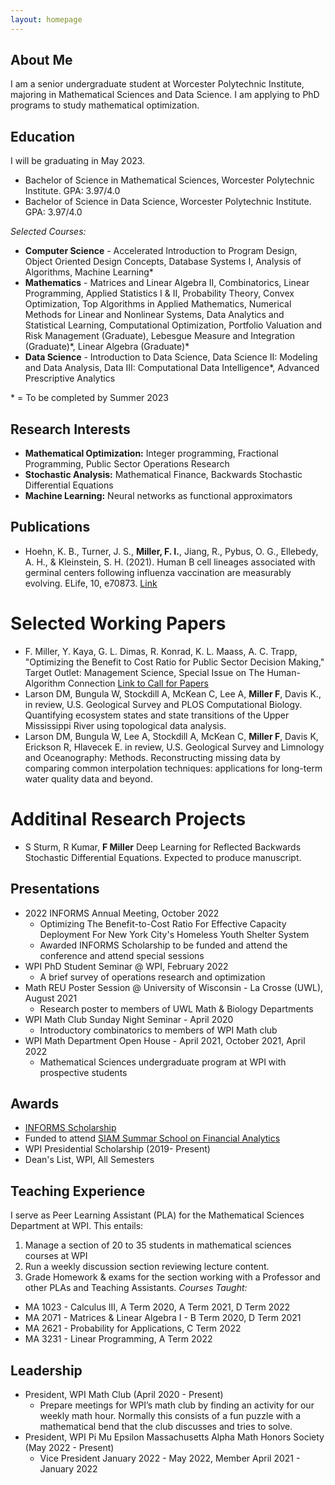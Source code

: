 ```yaml
---
layout: homepage
---
```


## About Me

I am a senior undergraduate student at Worcester Polytechnic Institute, majoring in Mathematical Sciences and Data Science. I am applying to PhD programs to study mathematical optimization.

## Education
I will be graduating in May 2023.
- Bachelor of Science in Mathematical Sciences, Worcester Polytechnic Institute. GPA: 3.97/4.0
- Bachelor of Science in Data Science, Worcester Polytechnic Institute. GPA: 3.97/4.0

*Selected Courses:*
- **Computer Science** - Accelerated Introduction to Program Design, Object Oriented Design Concepts, Database Systems I, Analysis of Algorithms, Machine Learning*
- **Mathematics** - Matrices and Linear Algebra II, Combinatorics, Linear Programming, Applied Statistics I & II, Probability Theory, Convex Optimization, Top Algorithms in Applied Mathematics, Numerical Methods for Linear and Nonlinear Systems, Data Analytics and Statistical Learning,  Computational Optimization, Portfolio Valuation and Risk Management (Graduate), Lebesgue Measure and Integration (Graduate)\*, Linear Algebra (Graduate)\*
- **Data Science** - Introduction to Data Science, Data Science II: Modeling and Data Analysis, Data III: Computational Data Intelligence\*, Advanced Prescriptive Analytics

\* = To be completed by Summer 2023

## Research Interests 

- **Mathematical Optimization:** Integer programming, Fractional Programming, Public Sector Operations Research
- **Stochastic Analysis:** Mathematical Finance, Backwards Stochastic Differential Equations
- **Machine Learning:** Neural networks as functional approximators 

## Publications
- Hoehn, K. B., Turner, J. S., **Miller, F. I.**, Jiang, R., Pybus, O. G., Ellebedy, A. H., & Kleinstein, S. H. (2021). Human B cell lineages associated with germinal centers following influenza vaccination are measurably evolving. ELife, 10, e70873. [Link](https://doi.org/10.7554/eLife.70873)

# Selected Working Papers
- F. Miller, Y. Kaya, G. L. Dimas, R. Konrad, K. L. Maass, A. C. Trapp, "Optimizing the Benefit to Cost Ratio for Public Sector Decision Making," Target Outlet: Management Science, Special Issue on The Human-Algorithm Connection [Link to Call for Papers](https://pubsonline.informs.org/page/mnsc/calls-for-papers)
- Larson DM, Bungula W, Stockdill A, McKean C, Lee A, **Miller F**, Davis K., in review, U.S. Geological Survey and PLOS Computational Biology. Quantifying ecosystem states and state transitions of the Upper Mississippi River using topological data analysis.  
- Larson DM, Bungula W, Lee A, Stockdill A, McKean C, **Miller F**, Davis K, Erickson R, Hlavecek E. in review, U.S. Geological Survey and Limnology and Oceanography: Methods. Reconstructing missing data by comparing common interpolation techniques: applications for long-term water quality data and beyond.  

# Additinal Research Projects 

- S Sturm, R Kumar, **F Miller** Deep Learning for Reflected Backwards Stochastic Differential Equations. Expected to produce manuscript.

## Presentations 

- 2022 INFORMS Annual Meeting, October 2022
	- Optimizing The Benefit-to-Cost Ratio For Effective Capacity Deployment For New York City's Homeless Youth Shelter System
	- Awarded INFORMS Scholarship to be funded and attend the conference and attend special sessions
- WPI PhD Student Seminar @ WPI, February 2022
	- A brief survey of operations research and optimization
- Math REU Poster Session @ University of Wisconsin - La Crosse (UWL), August 2021
	- Research poster to members of UWL Math & Biology Departments
- WPI Math Club Sunday Night Seminar - April 2020
	- Introductory combinatorics to members of WPI Math club
- WPI Math Department Open House - April 2021, October 2021, April 2022
	- Mathematical Sciences undergraduate program at WPI with prospective students

## Awards 

- [INFORMS Scholarship](https://www.informs.org/Recognizing-Excellence/Scholarships/INFORMS-Scholarship)
- Funded to attend [SIAM Summar School on Financial Analytics](https://siam2022.gssi.it/)
- WPI Presidential Scholarship (2019- Present)
- Dean's List, WPI, All Semesters

## Teaching Experience 
I serve as Peer Learning Assistant (PLA) for the Mathematical Sciences Department at WPI. This entails:
1. Manage a section of 20 to 35 students in mathematical sciences courses at WPI
2. Run a weekly discussion section reviewing lecture content. 
3. Grade Homework & exams for the section working with a Professor and other PLAs and Teaching Assistants.
*Courses Taught:*
- MA 1023 - Calculus III, A Term 2020, A Term 2021, D Term 2022
- MA 2071 - Matrices & Linear Algebra I - B Term 2020, D Term 2021
- MA 2621 - Probability for Applications, C Term 2022
- MA 3231 - Linear Programming, A Term 2022

## Leadership
- President, WPI Math Club (April 2020 - Present)
	- Prepare meetings for WPI’s math club by finding an activity for our weekly math hour. Normally this consists of a fun puzzle with a mathematical bend that the club discusses and tries to solve.
- President, WPI Pi Mu Epsilon Massachusetts Alpha Math Honors Society (May 2022 - Present)
	 - Vice President January 2022 - May 2022, Member April 2021 - January 2022

